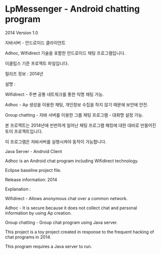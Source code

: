 # LpMessenger - Android chatting program
2014 Version 1.0

자바서버 - 안드로이드 클라이언트

Adhoc, Wifidirect 기술을 포함한 안드로이드 채팅 프로그램입니다.

이클립스 기준 프로젝트 파일입니다.

릴리즈 정보 : 2014년

설명 :

Wifidirect - 주변 공통 네트워크를 통한 익명 채팅 가능.

Adhoc - Ap 생성을 이용한 채팅, 개인정보 수집을 하지 않기 때문에 보안에 안전.

Group chatting - 자바 서버를 이용한 그룹 채팅 프로그램 - 대화명 설정 가능.

본 프로젝트는 2014년에 빈번하게 일어난 채팅 프로그램 해킹에 대한 대비로 만들어진 토이 프로젝트입니다.

이 프로그램은 자바서버를 실행시켜야 동작이 가능합니다.




Java Server - Android Client

Adhoc is an Android chat program including Wifidirect technology.

Eclipse baseline project file.

Release information: 2014

Explanation :

Wifidirect - Allows anonymous chat over a common network.

Adhoc - It is secure because it does not collect chat and personal information by using Ap creation.

Group chatting - Group chat program using Java server.

This project is a toy project created in response to the frequent hacking of chat programs in 2014.

This program requires a Java server to run.
